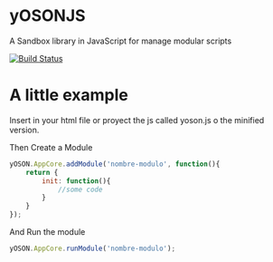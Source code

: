 yOSONJS
=======

A Sandbox library in JavaScript for manage modular scripts

[![Build Status](https://secure.travis-ci.org/yosonjs/yosonjs.png)](https://travis-ci.org/yosonjs/yosonjs)

A little example
================
Insert in your html file or proyect the js called yoson.js o the minified version.

Then Create a Module
```javascript
yOSON.AppCore.addModule('nombre-modulo', function(){
    return {
        init: function(){
            //some code
        }
    }
});
```
And Run the module
```javascript
yOSON.AppCore.runModule('nombre-modulo');
```
